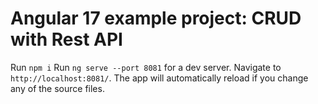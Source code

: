 # Angular 17 example project: CRUD with Rest API

Run `npm i`
Run `ng serve --port 8081` for a dev server. Navigate to `http://localhost:8081/`. The app will automatically reload if you change any of the source files.

